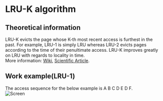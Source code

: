 # LRU-K algorithm
## Theoretical information
LRU-K evicts the page whose K-th most recent access is furthest in the past. For example, LRU-1 is simply LRU whereas LRU-2 evicts pages according to the time of their penultimate access. LRU-K improves greatly on LRU with regards to locality in time.  
More information: [Wiki](https://en.wikipedia.org/wiki/Page_replacement_algorithm#Variants_on_LRU), [Scientific Article](https://www.cs.cmu.edu/~christos/courses/721-resources/p297-o_neil.pdf).
## Work example(LRU-1)
The access sequence for the below example is A B C D E D F.  
![Screen](https://github.com/SinySs/LRU-K/blob/37198750b18823b56ae9e0377da7ba8437556b63/Theory/Lruexample.png)
